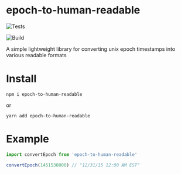 # epoch-to-human-readable

![Tests](https://github.com/Wyatt-SG/epoch-to-human-readable/actions/workflows/test.yml/badge.svg)

![Build](https://github.com/Wyatt-SG/epoch-to-human-readable/actions/workflows/build.yml/badge.svg)

A simple lightweight library for converting unix epoch timestamps into various readable formats

# Install

```
npm i epoch-to-human-readable
```
or
```
yarn add epoch-to-human-readable
```

# Example

```javascript
import convertEpoch from 'epoch-to-human-readable'

convertEpoch(1451538000) // "12/31/15 12:00 AM EST"
```
